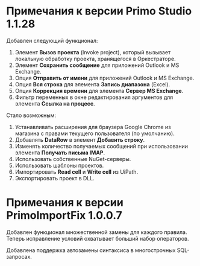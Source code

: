 # Примечания к версии Primo Studio 1.1.28

Добавлен следующий функционал:

1. Элемент **Вызов проекта** (Invoke project), который вызывает локальную обработку проекта, хранящегося в Оркестраторе.
2. Элемент **Сохранить сообщение** для приложений Outlook и MS Exchange.
3. Опция **Отправить от имени** для приложений Outlook и MS Exchange.
5. Опция **Вся строка** для элемента **Запись диапазона** (Excel).
6. Опция **Коррекция времени** для элемента **Сервер MS Exchange**. 
7. Фильтр переменных в окне редактирования аргументов для элемента **Ссылка на процесс**.

Стало возможным:

1. Устанавливать расширения для браузера Google Chrome из магазина с правами текущего пользователя (по умолчанию).
2. Добавлять **DataRow** в элемент **Добавить строку**.
3. Изменять количество получаемых сообщений при использовании элемента **Получать письма IMAP**.
4. Использовать собственные NuGet-серверы.
5. Использовать шаблоны проектов.
6. Импортировать **Read cell** и **Write cell** из UiPath.
8. Экспортировать проект в DLL.

# Примечания к версии PrimoImportFix 1.0.0.7
Добавлен функционал множественной замены для каждого правила. Теперь исправление условий охватывает больший набор операторов.

Добавлена поддержка автозамены синтаксиса в многострочных SQL-запросах.
